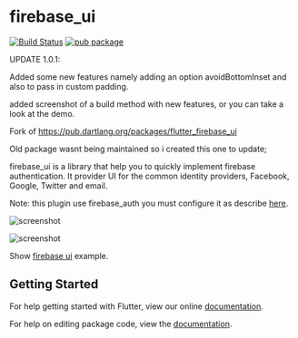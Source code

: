 # firebase_ui

[![Build Status](https://travis-ci.org/fidelisa/flutter_plugins.svg?branch=master)](https://travis-ci.org/fidelisa/flutter_plugins)
[![pub package](https://img.shields.io/pub/v/firebase_ui.svg)](https://pub.dartlang.org/packages/firebase_ui)

UPDATE 1.0.1:

Added some new features namely adding an option avoidBottomInset and also to pass in custom padding.

added screenshot of a build method with new features, or you can take a look at the demo.

Fork of https://pub.dartlang.org/packages/flutter_firebase_ui

Old package wasnt being maintained so i created this one to update;

firebase_ui is a library that help you to quickly implement firebase authentication.
It provider UI for the common identity providers, Facebook, Google, Twitter and email. 

Note: this plugin use firebase_auth you must configure it as describe [here](https://pub.dartlang.org/packages/firebase_auth).


![screenshot](https://i.gyazo.com/cbb58dcfcbb16c45d314e8e885e84c6c.png)

![screenshot](https://i.gyazo.com/32b79e6ecc14d98558f25688cdcf5b9e.png)

Show [firebase ui](https://github.com/Maliffic/firebase_ui/tree/master/example) example.

## Getting Started

For help getting started with Flutter, view our online [documentation](http://flutter.io/).

For help on editing package code, view the [documentation](https://flutter.io/developing-packages/).
